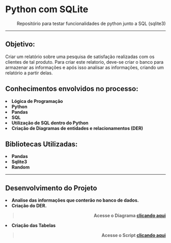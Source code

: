 <h1> Python com SQLite </h1>
<p align='right'>Repositório para testar funcionalidades de python junto a SQL (sqlite3) </p>
<hr>

<h2> Objetivo: </h2>
    <p> Criar um relatório sobre uma pesquisa de satisfação realizadas com os clientes de tal produto. Para criar este relatorio, deve-se criar o banco para armazenar as informações e após isso analisar as informações, criando um relatório a partir delas.

<h2>Conhecimentos envolvidos no processo: </h2>
    <strong>
        <li>Lógica de Programação </li>
        <li>Python</li>
        <li>Pandas</li>
        <li>SQL</li>
        <li>Utilização de SQL dentro do Python</li>
        <li>Criação de Diagramas de entidades e relacionamentos (DER)</li>
    <strong>

<h2> Bibliotecas Utilizadas: </h2>
    <li> Pandas </li>
    <li> Sqlite3 </li>
    <li> Random  </li>

<hr>

<h2>Desenvolvimento do Projeto </h2>
<li> Analise das informações que conterão no banco de dados. </li>
<li> Criação do DER. </li>
    <blockquote align='right'> Acesse o Diagrama <a href='/DER.png'> clicando aqui </a> </blockquote>
<li> Criação das Tabelas </li>
    <blockquote align='right'> Acesse o Script <a href='/Scripts/Create%20Tables'> clicando aqui </a> </blockquote>










